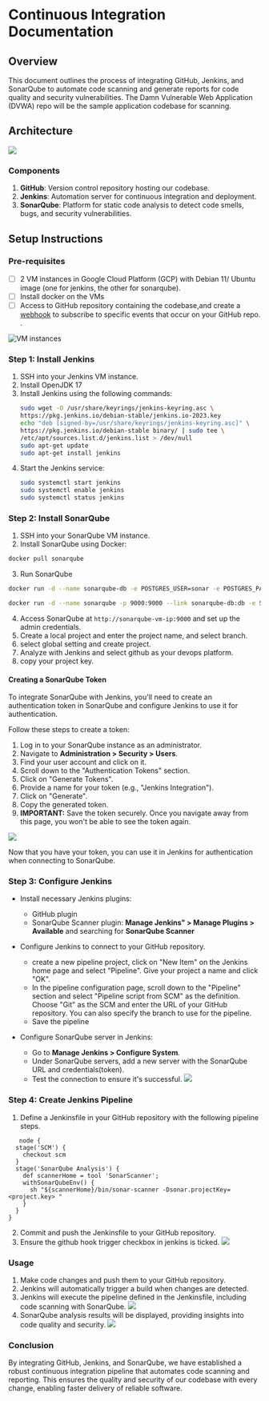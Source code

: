 # Continuous Integration Documentation

## Overview

This document outlines the process of integrating GitHub, Jenkins, and SonarQube to automate code scanning and generate reports for code quality and security vulnerabilities. The Damn Vulnerable Web Application (DVWA) repo will be the sample application codebase for scanning. 

## Architecture

![](Architecture.png)

### Components

1. **GitHub**: Version control repository hosting our codebase.
2. **Jenkins**: Automation server for continuous integration and deployment.
3. **SonarQube**: Platform for static code analysis to detect code smells, bugs, and security vulnerabilities.

## Setup Instructions

### Pre-requisites

- [ ] 2 VM instances in Google Cloud Platform (GCP) with Debian 11/ Ubuntu image (one for jenkins, the other for sonarqube).
- [ ] Install docker on the VMs
- [ ] Access to GitHub repository containing the codebase,and create a [webhook](https://docs.github.com/en/webhooks/using-webhooks/creating-webhooks) to subscribe to specific events that occur on your GitHub repo.
.

![VM instances](Architecture.png)

### Step 1: Install Jenkins

1. SSH into your Jenkins VM instance.
2. Install OpenJDK 17
3. Install Jenkins using the following commands:
   ```bash
   sudo wget -O /usr/share/keyrings/jenkins-keyring.asc \
   https://pkg.jenkins.io/debian-stable/jenkins.io-2023.key
   echo "deb [signed-by=/usr/share/keyrings/jenkins-keyring.asc]" \
   https://pkg.jenkins.io/debian-stable binary/ | sudo tee \
   /etc/apt/sources.list.d/jenkins.list > /dev/null
   sudo apt-get update
   sudo apt-get install jenkins

4. Start the Jenkins service:
   ```bash
   sudo systemctl start jenkins
   sudo systemctl enable jenkins
   sudo systemctl status jenkins
   ```

### Step 2: Install SonarQube
1.  SSH into your SonarQube VM instance.
2.  Install SonarQube using Docker:
   ```bash
docker pull sonarqube
```
3.  Run SonarQube
```bash
docker run -d --name sonarqube-db -e POSTGRES_USER=sonar -e POSTGRES_PASSWORD=sonar -e POSTGRES_DB=sonarqube postgres:alpine
```


```bash
docker run -d --name sonarqube -p 9000:9000 --link sonarqube-db:db -e SONAR_JDBC_URL=jdbc:postgresql://db:5432/sonarqube -e SONAR_JDBC_USERNAME=sonar -e SONAR_JDBC_PASSWORD=sonar sonarqube
```
4. Access SonarQube at `http://sonarqube-vm-ip:9000` and set up the admin credentials.
5.  Create a local project and enter the project name, and select branch.
6.  select global setting and create project.
7.  Analyze with Jenkins and select github as your devops platform.
8.  copy your project key.
#### Creating a SonarQube Token

To integrate SonarQube with Jenkins, you'll need to create an authentication token in SonarQube and configure Jenkins to use it for authentication.

Follow these steps to create a token:

1. Log in to your SonarQube instance as an administrator.
2. Navigate to **Administration > Security > Users**.
3. Find your user account and click on it.
4. Scroll down to the "Authentication Tokens" section.
5. Click on "Generate Tokens".
6. Provide a name for your token (e.g., "Jenkins Integration").
7. Click on "Generate".
8. Copy the generated token.
9. **IMPORTANT:** Save the token securely. Once you navigate away from this page, you won't be able to see the token again.

![](token-creation.png)

Now that you have your token, you can use it in Jenkins for authentication when connecting to SonarQube.


   
### Step 3: Configure Jenkins

- Install necessary Jenkins plugins:
  - GitHub plugin
  - SonarQube Scanner plugin: **Manage Jenkins" > Manage Plugins > Available** and searching for **SonarQube Scanner**
    
- Configure Jenkins to connect to your GitHub repository.
   - create a new pipeline project, click on "New Item" on the Jenkins home page and select "Pipeline". Give your project a name and click "OK".
   - In the pipeline configuration page, scroll down to the "Pipeline" section and select "Pipeline script from SCM" as the definition. Choose "Git" as the SCM and enter the URL 
     of your GitHub repository. You can also specify the branch to use for the pipeline.
   - Save the pipeline
     
     
  
- Configure SonarQube server in Jenkins:
  - Go to **Manage Jenkins > Configure System**.
  - Under SonarQube servers, add a new server with the SonarQube URL and credentials(token).
  - Test the connection to ensure it's successful.
    ![](sonar-config.png)

### Step 4: Create Jenkins Pipeline

1. Define a Jenkinsfile in your GitHub repository with the following pipeline steps.
```
   node {
  stage('SCM') {
    checkout scm
  }
  stage('SonarQube Analysis') {
    def scannerHome = tool 'SonarScanner';
    withSonarQubeEnv() {
      sh "${scannerHome}/bin/sonar-scanner -Dsonar.projectKey=<project.key> "
    }
  }
}
```

2. Commit and push the Jenkinsfile to your GitHub repository.
3. Ensure the github hook trigger checkbox in jenkins is ticked.
   ![](checkbox.png)

### Usage

1. Make code changes and push them to your GitHub repository.
2. Jenkins will automatically trigger a build when changes are detected. 
3. Jenkins will execute the pipeline defined in the Jenkinsfile, including code scanning with SonarQube.
   ![](pipeline.png)
5. SonarQube analysis results will be displayed, providing insights into code quality and security.
   ![](sonarqube_report.png)

### Conclusion

By integrating GitHub, Jenkins, and SonarQube, we have established a robust continuous integration pipeline that automates code scanning and reporting. This ensures the quality and security of our codebase with every change, enabling faster delivery of reliable software.

